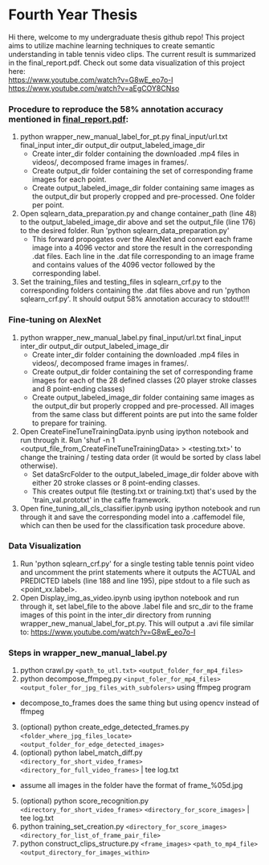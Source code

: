 Fourth Year Thesis
==========

Hi there, welcome to my undergraduate thesis github repo! This project aims to utilize machine learning techniques to create semantic understanding in table tennis video clips. The current result is summarized in the final_report.pdf. Check out some data visualization of this project here:  
https://www.youtube.com/watch?v=G8wE_eo7o-I  
https://www.youtube.com/watch?v=aEgCOY8CNso  


### Procedure to reproduce the 58% annotation accuracy mentioned in [final_report.pdf](https://github.com/tabletenniser/thesis/blob/master/final_report.pdf):
1. python wrapper_new_manual_label_for_pt.py final_input/url.txt final_input inter_dir output_dir output_labeled_image_dir
   * Create inter_dir folder containing the downloaded .mp4 files in videos/, decomposed frame images in frames/.
   * Create output_dir folder containing the set of corresponding frame images for each point.
   * Create output_labeled_image_dir folder containing same images as the output_dir but properly cropped and pre-processed. One folder per point.
2. Open sqlearn_data_preparation.py and change container_path (line 48) to the output_labeled_image_dir above and set the output_file (line 176) to the desired folder. Run 'python sqlearn_data_preparation.py'
   * This forward propogates over the AlexNet and convert each frame image into a 4096 vector and store the result in the corresponding .dat files. Each line in the .dat file corresponding to an image frame and contains values of the 4096 vector followed by the corresponding label.
3. Set the training_files and testing_files in sqlearn_crf.py to the corresponding folders containing the .dat files above and run 'python sqlearn_crf.py'. It should output 58% annotation accuracy to stdout!!!


### Fine-tuning on AlexNet
1. python wrapper_new_manual_label.py final_input/url.txt final_input inter_dir output_dir output_labeled_image_dir
   * Create inter_dir folder containing the downloaded .mp4 files in videos/, decomposed frame images in frames/.
   * Create output_dir folder containing the set of corresponding frame images for each of the 28 defined classes (20 player stroke classes and 8 point-ending classes)
   * Create output_labeled_image_dir folder containing same images as the output_dir but properly cropped and pre-processed. All images from the same class but different points are put into the same folder to prepare for training.
2. Open CreateFineTuneTrainingData.ipynb using ipython notebook and run through it. Run 'shuf -n 1 <output_file_from_CreateFineTuneTrainingData> > <testing.txt>' to change the training / testing data order (it would be sorted by class label otherwise).
   * Set dataSrcFolder to the output_labeled_image_dir folder above with either 20 stroke classes or 8 point-ending classes.
   * This creates output file (testing.txt or training.txt) that's used by the 'train_val.prototxt' in the caffe framework.
3. Open fine_tuning_all_cls_classifier.ipynb using ipython notebook and run through it and save the corresponding model into a .caffemodel file, which can then be used for the classification task procedure above.

### Data Visualization
1. Run 'python sqlearn_crf.py' for a single testing table tennis point video and uncomment the print statements where it outputs the ACTUAL and PREDICTED labels (line 188 and line 195), pipe stdout to a file such as <point_xx.label>.
2. Open Display_img_as_video.ipynb using ipython notebook and run through it, set label_file to the above .label file and src_dir to the frame images of this point in the inter_dir directory from running wrapper_new_manual_label_for_pt.py. This will output a .avi file similar to: https://www.youtube.com/watch?v=G8wE_eo7o-I



### Steps in wrapper_new_manual_label.py
1. python crawl.py `<path_to_utl.txt>` `<output_folder_for_mp4_files>`
2. python decompose_ffmpeg.py `<input_foler_for_mp4_files>` `<output_foler_for_jpg_files_with_subfolers>` using ffmpeg program
  * decompose_to_frames does the same thing but using opencv instead of ffmpeg
3. (optional) python create_edge_detected_frames.py `<folder_where_jpg_files_locate>` `<output_folder_for_edge_detected_images>`
4. (optional) python label_match_diff.py `<directory_for_short_video_frames>` `<directory_for_full_video_frames>` | tee log.txt
  * assume all images in the folder have the format of frame_%05d.jpg
5. (optional) python score_recognition.py `<directory_for_short_video_frames>` `<directory_for_score_images>` | tee log.txt
6. python training_set_creation.py `<directory_for_score_images>` `<directory_for_list_of_frame_pair_file>`
6. python construct_clips_structure.py `<frame_images>` `<path_to_mp4_file>` `<output_directory_for_images_within>`
